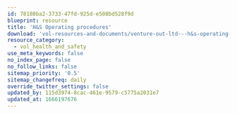 ```yaml
---
id: 78180ba2-3733-47fd-925d-e508bd528f9d
blueprint: resource
title: 'H&S Operating procedures'
download: 'vol-resources-and-documents/venture-out-ltd---h&s-operating-procedures.pdf'
resource_category:
  - vol_health_and_safety
use_meta_keywords: false
no_index_page: false
no_follow_links: false
sitemap_priority: '0.5'
sitemap_changefreq: daily
override_twitter_settings: false
updated_by: 115d3974-8cac-461e-9579-c5775a2031e7
updated_at: 1666197676
---
```

